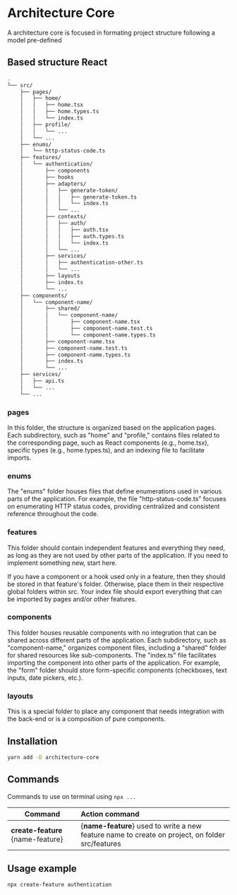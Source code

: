 # Architecture Core

A architecture core is focused in formating project structure following a model pre-defined

## Based structure React

```bash
.
└── src/
    ├── pages/
    │   ├── home/
    │   │   ├── home.tsx
    │   │   ├── home.types.ts
    │   │   └── index.ts
    │   ├── profile/
    │   │   └── ...
    │   └── ...
    ├── enums/
    │   └── http-status-code.ts
    ├── features/
    │   └── authentication/
    │       ├── components
    │       ├── hooks
    │       ├── adapters/
    │       │   ├── generate-token/
    │       │   │   ├── generate-token.ts
    │       │   │   └── index.ts
    │       │   └── ...
    │       ├── contexts/
    │       │   ├── auth/
    │       │   │   ├── auth.tsx
    │       │   │   ├── auth.types.ts
    │       │   │   └── index.ts
    │       │   └── ...
    │       ├── services/
    │       │   ├── authentication-other.ts
    │       │   └── ...
    │       ├── layouts
    │       ├── index.ts
    │       └── ...
    ├── components/
    │   └── component-name/
    │       ├── shared/
    │       │   └── component-name/
    │       │       ├── component-name.tsx
    │       │       ├── component-name.test.ts
    │       │       └── component-name.types.ts
    │       ├── component-name.tsx
    │       ├── component-name.test.ts
    │       ├── component-name.types.ts
    │       ├── index.ts
    │       └── ...
    ├── services/
    │   ├── api.ts
    │   └── ...
    └── ...

```

### pages

In this folder, the structure is organized based on the application pages. Each subdirectory, such as "home" and "profile," contains files related to the corresponding page, such as React components (e.g., home.tsx), specific types (e.g., home.types.ts), and an indexing file to facilitate imports.

### enums

The "enums" folder houses files that define enumerations used in various parts of the application. For example, the file "http-status-code.ts" focuses on enumerating HTTP status codes, providing centralized and consistent reference throughout the code.

### features

This folder should contain independent features and everything they need, as long as they are not used by other parts of the application. If you need to implement something new, start here.

If you have a component or a hook used only in a feature, then they should be stored in that feature's folder. Otherwise, place them in their respective global folders within src. Your index file should export everything that can be imported by pages and/or other features.

### components

This folder houses reusable components with no integration that can be shared across different parts of the application. Each subdirectory, such as "component-name," organizes component files, including a "shared" folder for shared resources like sub-components. The "index.ts" file facilitates importing the component into other parts of the application. For example, the "form" folder should store form-specific components (checkboxes, text inputs, date pickers, etc.).

### layouts

This is a special folder to place any component that needs integration with the back-end or is a composition of pure components.

## Installation

```bash
yarn add -D architecture-core
```

## Commands

Commands to use on terminal using `npx ...`

| Command                           | Action command                                                                                   |
| --------------------------------- | :----------------------------------------------------------------------------------------------- |
| **create-feature** {name-feature} | {**name-feature**} used to write a new feature name to create on project, on folder src/features |

## Usage example

```bash
npx create-feature authentication
```
